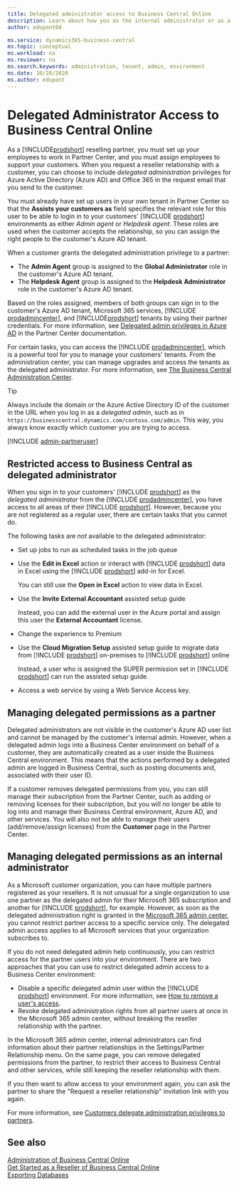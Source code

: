 ```yaml
---
title: Delegated administrator access to Business Central Online
description: Learn about how you as the internal administrator or as a reselling partner can manage online tenants of Dynamics 365 Business Central.  
author: edupont04

ms.service: dynamics365-business-central
ms.topic: conceptual
ms.workload: na
ms.reviewer: na
ms.search.keywords: administration, tenant, admin, environment
ms.date: 10/28/2020
ms.author: edupont
---
```


# Delegated Administrator Access to Business Central Online

As a [!INCLUDE[prodshort](../developer/includes/prodshort.md)] reselling partner, you must set up your employees to work in Partner Center, and you must assign employees to support your customers. When you request a reseller relationship with a customer, you can choose to include *delegated administration* privileges for Azure Active Directory (Azure AD) and Office 365 in the request email that you send to the customer.  

You must already have set up users in your own tenant in Partner Center so that the **Assists your customers as** field specifies the relevant role for this user to be able to login in to your customers' [!INCLUDE [prodshort](prodshort.md)] environments as either *Admin agent* or *Helpdesk agent*. These roles are used when the customer accepts the relationship, so you can assign the right people to the customer's Azure AD tenant.  

When a customer grants the delegated administration privilege to a partner:

- The **Admin Agent** group is assigned to the **Global Administrator** role in the customer's Azure AD tenant.  
- The **Helpdesk Agent** group is assigned to the **Helpdesk Administrator** role in the customer's Azure AD tenant.  

Based on the roles assigned, members of both groups can sign in to the customer's Azure AD tenant, Microsoft 365 services, [!INCLUDE [prodadmincenter](../developer/includes/prodadmincenter.md)], and [!INCLUDE[prodshort](../developer/includes/prodshort.md)] tenants by using their partner credentials. For more information, see [Delegated admin privileges in Azure AD](/partner-center/customers_revoke_admin_privileges#delegated-admin-privileges-in-azure-ad) in the Partner Center documentation.  

For certain tasks, you can access the [!INCLUDE [prodadmincenter](../developer/includes/prodadmincenter.md)], which is a powerful tool for you to manage your customers' tenants. From the administration center, you can manage upgrades and access the tenants as the delegated administrator. For more information, see [The Business Central Administration Center](tenant-admin-center.md).  

> [!TIP]
> Always include the domain or the Azure Active Directory ID of the customer in the URL when you log in as a *delegated admin*, such as in `https://businesscentral.dynamics.com/contoso.com/admin`. This way, you always know exactly which customer you are trying to access.

[!INCLUDE [admin-partneruser](../developer/includes/admin-partneruser.md)]

## Restricted access to Business Central as delegated administrator

When you sign in to your customers' [!INCLUDE [prodshort](../developer/includes/prodshort.md)] as the *delegated administrator* from the [!INCLUDE [prodadmincenter](../developer/includes/prodadmincenter.md)], you have access to all areas of their [!INCLUDE [prodshort](../developer/includes/prodshort.md)]. However, because you are not registered as a regular user, there are certain tasks that you cannot do.

The following tasks are *not* available to the delegated administrator:

- Set up jobs to run as scheduled tasks in the job queue
- Use the **Edit in Excel** action or interact with [!INCLUDE [prodshort](../developer/includes/prodshort.md)] data in Excel using the [!INCLUDE [prodshort](../developer/includes/prodshort.md)] add-in for Excel.

    You can still use the **Open in Excel** action to view data in Excel.

- Use the **Invite External Accountant** assisted setup guide

    Instead, you can add the external user in the Azure portal and assign this user the **External Accountant** license.
- Change the experience to Premium
- Use the **Cloud Migration Setup** assisted setup guide to migrate data from [!INCLUDE [prodshort](../developer/includes/prodshort.md)] on-premises to [!INCLUDE [prodshort](../developer/includes/prodshort.md)] online

    Instead, a user who is assigned the SUPER permission set in [!INCLUDE [prodshort](../developer/includes/prodshort.md)] can run the assisted setup guide.

- Access a web service by using a Web Service Access key.

## Managing delegated permissions as a partner

Delegated administrators are not visible in the customer's Azure AD user list and cannot be managed by the customer's internal admin. However, when a delegated admin logs into a Business Center environment on behalf of a customer, they are automatically created as a user inside the Business Central environment. This means that the actions performed by a delegated admin are logged in Business Central, such as posting documents and, associated with their user ID.  

If a customer removes delegated permissions from you, you can still manage their subscription from the Partner Center, such as adding or removing licenses for their subscription, but you will no longer be able to log into and manage their Business Central environment, Azure AD, and other services. You will also not be able to manage their users (add/remove/assign licenses) from the **Customer** page in the Partner Center.  

## Managing delegated permissions as an internal administrator

As a Microsoft customer organization, you can have multiple partners registered as your resellers. It is not unusual for a single organization to use one partner as the delegated admin for their Microsoft 365 subscription and another for [!INCLUDE [prodshort](../developer/includes/prodshort.md)], for example. However, as soon as the delegated administration right is granted in the [Microsoft 365 admin center](/office365/admin/admin-overview/about-the-admin-center), you cannot restrict partner access to a specific service only. The delegated admin access applies to all Microsoft services that your organization subscribes to.  

If you do not need delegated admin help continuously, you can restrict access for the partner users into your environment. There are two approaches that you can use to restrict delegated admin access to a Business Center environment:  

- Disable a specific delegated admin user within the [!INCLUDE [prodshort](../developer/includes/prodshort.md)] environment. For more information, see [How to remove a user's access](/dynamics365/business-central/ui-how-users-permissions#to-remove-a-users-access-to-the-system).  
- Revoke delegated administration rights from all partner users at once in the Microsoft 365 admin center, without breaking the reseller relationship with the partner.  

In the Microsoft 365 admin center, internal administrators can find information about their partner relationships in the Settings/Partner Relationship menu. On the same page, you can remove delegated permissions from the partner, to restrict their access to Business Central and other services, while still keeping the reseller relationship with them.  

If you then want to allow access to your environment again, you can ask the partner to share the "Request a reseller relationship" invitation link with you again.  

For more information, see [Customers delegate administration privileges to partners](/partner-center/customers_revoke_admin_privileges).

## See also

[Administration of Business Central Online](tenant-administration.md)  
[Get Started as a Reseller of Business Central Online](get-started-online.md)  
[Exporting Databases](tenant-admin-center-database-export.md)  
